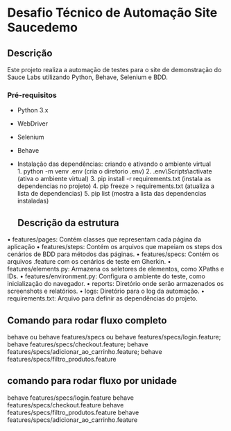 # Desafio Técnico de Automação Site Saucedemo

## Descrição

Este projeto realiza a automação de testes para o site de demonstração do Sauce Labs utilizando Python, Behave, Selenium e BDD.

### Pré-requisitos

- Python 3.x
- WebDriver
- Selenium
- Behave


- Instalação das dependências:
    criando e ativando o ambiente virtual  
            1. python -m venv .env (cria o diretorio .env)
            2. .env\Scripts\activate (ativa o ambiente virtual)
            3. pip install -r requirements.txt (instala as dependencias no projeto)
            4. pip freeze > requirements.txt (atualiza a lista de dependencias)
            5. pip list (mostra a lista das dependencias instaladas)





    ## Descrição da estrutura
•  features/pages: Contém classes que representam cada página da aplicação
•  features/steps: Contém os arquivos que mapeiam os steps dos cenários de BDD para métodos das páginas.
•  features/specs: Contém os arquivos .feature com os cenários de teste em Gherkin.
•  features/elements.py: Armazena os seletores de elementos, como XPaths e IDs.
•  features/environment.py: Configura o ambiente do teste, como inicialização do navegador.
•  reports: Diretório onde serão armazenados os screenshots e relatórios.
•  logs: Diretório para o log da automação.
•  requirements.txt: Arquivo para definir as dependências do projeto.

 ## Comando para rodar fluxo completo
   behave
   ou
   behave features/specs
   ou
   behave features/specs/login.feature; behave features/specs/checkout.feature; behave features/specs/adicionar_ao_carrinho.feature; behave features/specs/filtro_produtos.feature


 ## comando para rodar fluxo por unidade
   behave features/specs/login.feature
   behave features/specs/checkout.feature
   behave features/specs/filtro_produtos.feature
   behave features/specs/adicionar_ao_carrinho.feature
   
  





